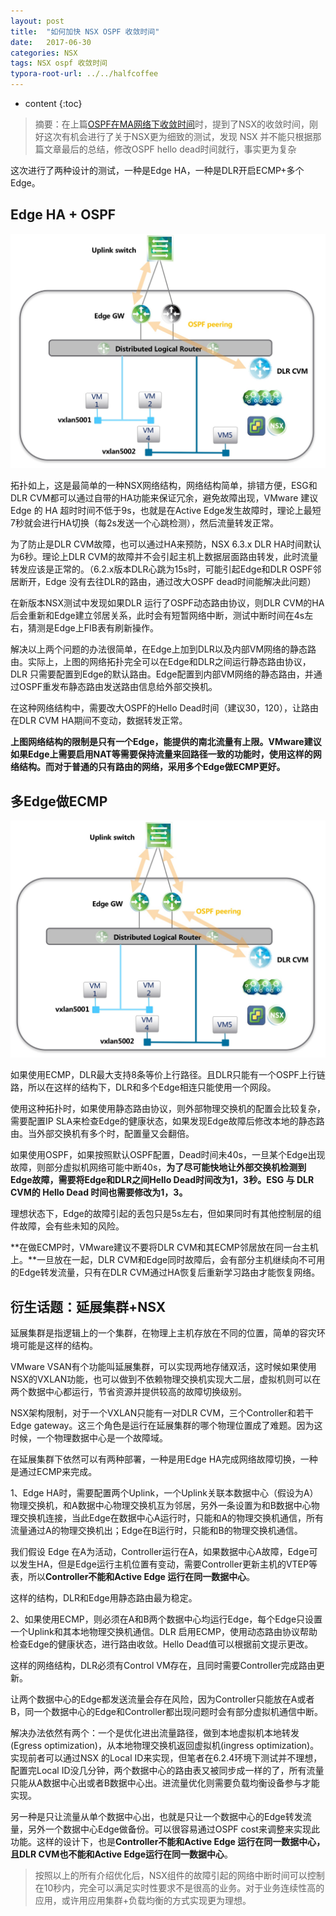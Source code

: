 ```yaml
---
layout: post
title:  "如何加快 NSX OSPF 收敛时间"
date:   2017-06-30
categories: NSX
tags: NSX ospf 收敛时间
typora-root-url: ../../halfcoffee
---
```


* content
{:toc}
> 摘要：在上篇[OSPF在MA网络下收敛时间](http://www.halfcoffee.com/2017/01/07/OSPF-convergence/)时，提到了NSX的收敛时间，刚好这次有机会进行了关于NSX更为细致的测试，发现 NSX 并不能只根据那篇文章最后的总结，修改OSPF hello dead时间就行，事实更为复杂

这次进行了两种设计的测试，一种是Edge HA，一种是DLR开启ECMP+多个Edge。

## Edge HA + OSPF

![nsx-conv1](/pics/nsx-conv1.jpg)



拓扑如上，这是最简单的一种NSX网络结构，网络结构简单，排错方便，ESG和DLR CVM都可以通过自带的HA功能来保证冗余，避免故障出现，VMware 建议 Edge 的 HA 超时时间不低于9s，也就是在Active Edge发生故障时，理论上最短7秒就会进行HA切换（每2s发送一个心跳检测），然后流量转发正常。

为了防止是DLR CVM故障，也可以通过HA来预防，NSX 6.3.x DLR HA时间默认为6秒。理论上DLR CVM的故障并不会引起主机上数据层面路由转发，此时流量转发应该是正常的。（6.2.x版本DLR心跳为15s时，可能引起Edge和DLR OSPF邻居断开，Edge 没有去往DLR的路由，通过改大OSPF dead时间能解决此问题）

在新版本NSX测试中发现如果DLR 运行了OSPF动态路由协议，则DLR CVM的HA后会重新和Edge建立邻居关系，此时会有短暂网络中断，测试中断时间在4s左右，猜测是Edge上FIB表有刷新操作。

解决以上两个问题的办法很简单，在Edge上加到DLR以及内部VM网络的静态路由。实际上，上图的网络拓扑完全可以在Edge和DLR之间运行静态路由协议，DLR 只需要配置到Edge的默认路由。Edge配置到内部VM网络的静态路由，并通过OSPF重发布静态路由发送路由信息给外部交换机。

在这种网络结构中，需要改大OSPF的Hello Dead时间（建议30，120），让路由在DLR CVM HA期间不变动，数据转发正常。

**上图网络结构的限制是只有一个Edge，能提供的南北流量有上限。VMware建议如果Edge上需要启用NAT等需要保持流量来回路径一致的功能时，使用这样的网络结构。而对于普通的只有路由的网络，采用多个Edge做ECMP更好。**



## 多Edge做ECMP

![nsx-conv1](/pics/nsx-conv2.jpg)



如果使用ECMP，DLR最大支持8条等价上行路径。且DLR只能有一个OSPF上行链路，所以在这样的结构下，DLR和多个Edge相连只能使用一个网段。

使用这种拓扑时，如果使用静态路由协议，则外部物理交换机的配置会比较复杂，需要配置IP SLA来检查Edge的健康状态，如果发现Edge故障后修改本地的静态路由。当外部交换机有多个时，配置量又会翻倍。

如果使用OSPF，如果按照默认OSPF配置，Dead时间未40s，一旦某个Edge出现故障，则部分虚拟机网络可能中断40s，**为了尽可能快地让外部交换机检测到Edge故障，需要将Edge和DLR之间Hello Dead时间改为1，3秒。ESG 与 DLR CVM的 Hello Dead 时间也需要修改为1，3。**

理想状态下，Edge的故障引起的丢包只是5s左右，但如果同时有其他控制层的组件故障，会有些未知的风险。

**在做ECMP时，VMware建议不要将DLR CVM和其ECMP邻居放在同一台主机上。**一旦放在一起，DLR CVM和Edge同时故障后，会有部分主机继续向不可用的Edge转发流量，只有在DLR CVM通过HA恢复后重新学习路由才能恢复网络。

## 衍生话题：延展集群+NSX

延展集群是指逻辑上的一个集群，在物理上主机存放在不同的位置，简单的容灾环境可能是这样的结构。

VMware VSAN有个功能叫延展集群，可以实现两地存储双活，这时候如果使用NSX的VXLAN功能，也可以做到不依赖物理交换机实现大二层，虚拟机则可以在两个数据中心都运行，节省资源并提供较高的故障切换级别。

NSX架构限制，对于一个VXLAN只能有一对DLR CVM，三个Controller和若干Edge gateway。这三个角色是运行在延展集群的哪个物理位置成了难题。因为这时候，一个物理数据中心是一个故障域。

在延展集群下依然可以有两种部署，一种是用Edge HA完成网络故障切换，一种是通过ECMP来完成。

1、Edge HA时，需要配置两个Uplink，一个Uplink关联本数据中心（假设为A）物理交换机，和A数据中心物理交换机互为邻居，另外一条设置为和B数据中心物理交换机连接，当此Edge在数据中心A运行时，只能和A的物理交换机通信，所有流量通过A的物理交换机出；Edge在B运行时，只能和B的物理交换机通信。

我们假设 Edge 在A为活动，Controller运行在A，如果数据中心A故障，Edge可以发生HA，但是Edge运行主机位置有变动，需要Controller更新主机的VTEP等表，所以**Controller不能和Active Edge 运行在同一数据中心**。

这样的结构，DLR和Edge用静态路由最为稳定。

2、如果使用ECMP，则必须在A和B两个数据中心均运行Edge，每个Edge只设置一个Uplink和其本地物理交换机通信。DLR 启用ECMP，使用动态路由协议帮助检查Edge的健康状态，进行路由收敛。Hello Dead值可以根据前文提示更改。

这样的网络结构，DLR必须有Control VM存在，且同时需要Controller完成路由更新。

让两个数据中心的Edge都发送流量会存在风险，因为Controller只能放在A或者B，同一个数据中心的Edge和Controller都出现问题时会有部分虚拟机通信中断。

解决办法依然有两个：一个是优化进出流量路径，做到本地虚拟机本地转发(Egress optimization)，从本地物理交换机返回虚拟机(ingress optimization)。实现前者可以通过NSX 的Local ID来实现，但笔者在6.2.4环境下测试并不理想，配置完Local ID没几分钟，两个数据中心的路由表又被同步成一样的了，所有流量只能从A数据中心出或者B数据中心出。进流量优化则需要负载均衡设备参与才能实现。

另一种是只让流量从单个数据中心出，也就是只让一个数据中心的Edge转发流量，另外一个数据中心Edge做备份。可以很容易通过OSPF cost来调整来实现此功能。这样的设计下，也是**Controller不能和Active Edge 运行在同一数据中心，且DLR CVM也不能和Active Edge运行在同一数据中心**。

> 按照以上的所有介绍优化后，NSX组件的故障引起的网络中断时间可以控制在10秒内，完全可以满足实时性要求不是很高的业务。对于业务连续性高的应用，或许用应用集群+负载均衡的方式实现更为理想。















